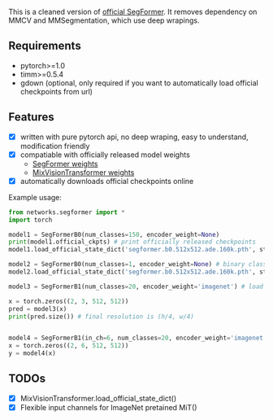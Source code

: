 

This is a cleaned version of [official SegFormer](https://github.com/NVlabs/SegFormer). It removes dependency on MMCV and MMSegmentation, which use deep wrapings.

## Requirements

* pytorch>=1.0
* timm>=0.5.4
* gdown (optional, only required if you want to automatically load official checkpoints from url)


## Features

- [x] written with pure pytorch api, no deep wraping, easy to understand, modification friendly
- [x] compatiable with officially released model weights
    - [SegFormer weights](https://drive.google.com/drive/folders/1GAku0G0iR9DsBxCbfENWMJ27c5lYUeQA)
    - [MixVisionTransformer weights](https://drive.google.com/drive/folders/1b7bwrInTW4VLEm27YawHOAMSMikga2Ia)
- [x] automatically downloads official checkpoints online

Example usage:

```python
from networks.segformer import *
import torch

model1 = SegFormerB0(num_classes=150, encoder_weight=None)
print(model1.official_ckpts) # print officially released checkpoints
model1.load_official_state_dict('segformer.b0.512x512.ade.160k.pth', strict=True) # load official released weights

model2 = SegFormerB0(num_classes=1, encoder_weight=None) # binary classifier
model2.load_official_state_dict('segformer.b0.512x512.ade.160k.pth', strict=False) # the final prediction layer is not loaded

model3 = SegFormerB1(num_classes=20, encoder_weight='imagenet') # load only ImageNet-pretained backbone

x = torch.zeros((2, 3, 512, 512))
pred = model3(x)
print(pred.size()) # final resolution is (h/4, w/4)


model4 = SegFormerB1(in_ch=6, num_classes=20, encoder_weight='imagenet') # change input channels
x = torch.zeros((2, 6, 512, 512))
y = model4(x)
```

## TODOs

- [x] MixVisionTransformer.load_official_state_dict()
- [x] Flexible input channels for ImageNet pretained MiT()
